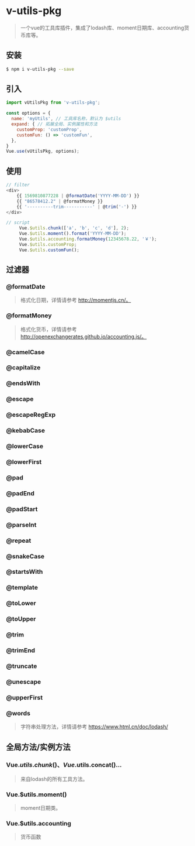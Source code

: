 # v-utils-pkg

> 一个vue的工具库插件，集成了lodash库、moment日期库、accounting货币库等。


## 安装


```sh
$ npm i v-utils-pkg --save
```

## 引入

```js
import vUtilsPkg from 'v-utils-pkg';

const options = {
  name: 'myUtils', // 工具库名称，默认为 $utils
  expand: { // 拓展全局、实例属性和方法
    customProp: 'customProp',
    customFun: () => 'customFun',
  }, 
}
Vue.use(vUtilsPkg, options);
```

## 使用

```js
// filter
<div>
    {{ 1569810877228 | @formatDate('YYYY-MM-DD') }} 
    {{ "86578412.2" | @formatMoney }}
    {{ '----------trim-----------' | @trim('-') }}
</div>                      
```

```js
// script
     Vue.$utils.chunk(['a', 'b', 'c', 'd'], 2);      
     Vue.$utils.moment().format('YYYY-MM-DD');
     Vue.$utils.accounting.formatMoney(12345678.22, '￥');
     Vue.$utils.customProp;
     Vue.$utils.customFun();
```

## 过滤器
### @formatDate 
> 格式化日期，详情请参考 http://momentjs.cn/。


### @formatMoney
> 格式化货币，详情请参考 http://openexchangerates.github.io/accounting.js/。

### @camelCase 
### @capitalize
### @endsWith 
### @escape
### @escapeRegExp
### @kebabCase 
### @lowerCase 
### @lowerFirst
### @pad
### @padEnd
### @padStart
### @parseInt
### @repeat
### @snakeCase
### @startsWith
### @template
### @toLower
### @toUpper
### @trim
### @trimEnd
### @truncate
### @unescape
### @upperFirst
### @words
> 字符串处理方法，详情请参考 https://www.html.cn/doc/lodash/

## 全局方法/实例方法
### Vue.$utils.chunk()、Vue.$utils.concat()... 
> 来自lodash的所有工具方法。

### Vue.$utils.moment()
> moment日期类。

### Vue.$utils.accounting
> 货币函数
